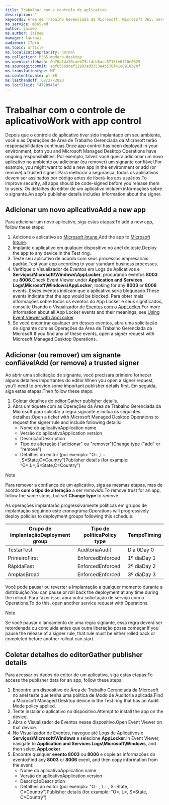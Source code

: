 ```yaml
---
title: Trabalhar com o controle de aplicativo
description: ''
keywords: Área de Trabalho Gerenciada da Microsoft, Microsoft 365, serviço, documentação
ms.service: m365-md
author: jaimeo
ms.author: jaimeo
manager: laurawi
audience: ITpro
ms.topic: article
ms.localizationpriority: normal
ms.collection: M365-modern-desktop
ms.openlocfilehash: 0b76a14a30caeb75cfdcb8acc5715fe6710e0625
ms.sourcegitcommit: abf63669daf12993ad3353e4b578f41c8910b20f
ms.translationtype: MT
ms.contentlocale: pt-BR
ms.lasthandoff: 08/27/2020
ms.locfileid: "47289454"
---
```

# <a name="work-with-app-control"></a><span data-ttu-id="8d77f-103">Trabalhar com o controle de aplicativo</span><span class="sxs-lookup"><span data-stu-id="8d77f-103">Work with app control</span></span>

<span data-ttu-id="8d77f-104">Depois que o controle de aplicativo tiver sido implantado em seu ambiente, você e as Operações de Área de Trabalho Gerenciada da Microsoft terão responsabilidades contínuas.</span><span class="sxs-lookup"><span data-stu-id="8d77f-104">Once app control has been deployed in your environment, both you and Microsoft Managed Desktop Operations have ongoing responsibilities.</span></span> <span data-ttu-id="8d77f-105">Por exemplo, talvez você queira adicionar um novo aplicativo no ambiente ou adicionar (ou remover) um signante confiável.</span><span class="sxs-lookup"><span data-stu-id="8d77f-105">For example, you might want to add a new app in the environment or add (or remove) a trusted signer.</span></span> <span data-ttu-id="8d77f-106">Para melhorar a segurança, todos os aplicativos devem ser assinados por código antes de liberá-los aos usuários.</span><span class="sxs-lookup"><span data-stu-id="8d77f-106">To improve security, all apps should be code-signed before you release them to users.</span></span> <span data-ttu-id="8d77f-107">Os detalhes do editor de um aplicativo incluem informações sobre o signante.</span><span class="sxs-lookup"><span data-stu-id="8d77f-107">An app's publisher details includes information about the signer.</span></span>


## <a name="add-a-new-app"></a><span data-ttu-id="8d77f-108">Adicionar um novo aplicativo</span><span class="sxs-lookup"><span data-stu-id="8d77f-108">Add a new app</span></span>

<span data-ttu-id="8d77f-109">Para adicionar um novo aplicativo, siga estas etapas:</span><span class="sxs-lookup"><span data-stu-id="8d77f-109">To add a new app, follow these steps:</span></span>

1. <span data-ttu-id="8d77f-110">Adicione o aplicativo ao [Microsoft Intune.](https://docs.microsoft.com/mem/intune/apps/apps-win32-app-management)</span><span class="sxs-lookup"><span data-stu-id="8d77f-110">Add the app to [Microsoft Intune](https://docs.microsoft.com/mem/intune/apps/apps-win32-app-management).</span></span>
2. <span data-ttu-id="8d77f-111">Implante o aplicativo em qualquer dispositivo no anel de teste.</span><span class="sxs-lookup"><span data-stu-id="8d77f-111">Deploy the app to any device in the Test ring.</span></span> 
3. <span data-ttu-id="8d77f-112">Teste seu aplicativo de acordo com seus processos empresariais padrão.</span><span class="sxs-lookup"><span data-stu-id="8d77f-112">Test your app according to your standard business processes.</span></span> 
4. <span data-ttu-id="8d77f-113">Verifique o Visualizador de Eventos em Logs de Aplicativos e **Serviços\Microsoft\Windows\AppLocker**, procurando eventos **8003** ou **8006.**</span><span class="sxs-lookup"><span data-stu-id="8d77f-113">Check Event Viewer under **Application and Services Logs\Microsoft\Windows\AppLocker**, looking for any **8003** or **8006** events.</span></span> <span data-ttu-id="8d77f-114">Esses eventos indicam que o aplicativo seria bloqueado.</span><span class="sxs-lookup"><span data-stu-id="8d77f-114">These events indicate that the app would be blocked.</span></span> <span data-ttu-id="8d77f-115">Para obter mais informações sobre todos os eventos do App Locker e seus significados, consulte Usando o Visualizador de [Eventos com o AppLocker.](https://docs.microsoft.com/windows/security/threat-protection/windows-defender-application-control/applocker/using-event-viewer-with-applocker)</span><span class="sxs-lookup"><span data-stu-id="8d77f-115">For more information about all App Locker events and their meanings, see [Using Event Viewer with AppLocker](https://docs.microsoft.com/windows/security/threat-protection/windows-defender-application-control/applocker/using-event-viewer-with-applocker).</span></span>
5. <span data-ttu-id="8d77f-116">Se você encontrar qualquer um desses eventos, abra uma solicitação de signante com as Operações da Área de Trabalho Gerenciada da Microsoft.</span><span class="sxs-lookup"><span data-stu-id="8d77f-116">If you find any of these events, open a signer request with Microsoft Managed Desktop Operations.</span></span>

## <a name="add-or-remove-a-trusted-signer"></a><span data-ttu-id="8d77f-117">Adicionar (ou remover) um signante confiável</span><span class="sxs-lookup"><span data-stu-id="8d77f-117">Add (or remove) a trusted signer</span></span>

<span data-ttu-id="8d77f-118">Ao abrir uma solicitação de signante, você precisará primeiro fornecer alguns detalhes importantes do editor.</span><span class="sxs-lookup"><span data-stu-id="8d77f-118">When you open a signer request, you'll need to provide some important publisher details first.</span></span> <span data-ttu-id="8d77f-119">Em seguida, siga estas etapas:</span><span class="sxs-lookup"><span data-stu-id="8d77f-119">Then follow these steps:</span></span>

1. <span data-ttu-id="8d77f-120">[Coletar detalhes do editor.](#gather-publisher-details)</span><span class="sxs-lookup"><span data-stu-id="8d77f-120">[Gather publisher details](#gather-publisher-details).</span></span>
2. <span data-ttu-id="8d77f-121">Abra um tíquete com as Operações da Área de Trabalho Gerenciada da Microsoft para solicitar a regra signante e inclua os seguintes detalhes:</span><span class="sxs-lookup"><span data-stu-id="8d77f-121">Open a ticket with Microsoft Managed Desktop Operations to request the signer rule and include following details:</span></span>  
    - <span data-ttu-id="8d77f-122">Nome do aplicativo</span><span class="sxs-lookup"><span data-stu-id="8d77f-122">Application name</span></span> 
    - <span data-ttu-id="8d77f-123">Versão do aplicativo</span><span class="sxs-lookup"><span data-stu-id="8d77f-123">Application version</span></span> 
    - <span data-ttu-id="8d77f-124">Descrição</span><span class="sxs-lookup"><span data-stu-id="8d77f-124">Description</span></span> 
    - <span data-ttu-id="8d77f-125">Tipo de alteração ("adicionar" ou "remover")</span><span class="sxs-lookup"><span data-stu-id="8d77f-125">Change type ("add" or "remove")</span></span>  
    - <span data-ttu-id="8d77f-126">Detalhes do editor (por exemplo: "O= <publisher name> ,L= <location> ,S=State,C=Country")</span><span class="sxs-lookup"><span data-stu-id="8d77f-126">Publisher details (for example: “O=<publisher name>,L=<location>,S=State,C=Country”)</span></span> 

> [!NOTE]
> <span data-ttu-id="8d77f-127">Para remover a confiança de um aplicativo, siga as mesmas etapas, mas de acordo **com o tipo de alteração** a ser *removido.*</span><span class="sxs-lookup"><span data-stu-id="8d77f-127">To remove trust for an app, follow the same steps, but set **Change type** to *remove*.</span></span>

<span data-ttu-id="8d77f-128">As operações implantarão progressivamente políticas em grupos de implantação seguindo este cronograma:</span><span class="sxs-lookup"><span data-stu-id="8d77f-128">Operations will progressively deploy policies to deployment groups following this schedule:</span></span>


|<span data-ttu-id="8d77f-129">Grupo de implantação</span><span class="sxs-lookup"><span data-stu-id="8d77f-129">Deployment group</span></span>  |<span data-ttu-id="8d77f-130">Tipo de política</span><span class="sxs-lookup"><span data-stu-id="8d77f-130">Policy type</span></span>  |<span data-ttu-id="8d77f-131">Tempo</span><span class="sxs-lookup"><span data-stu-id="8d77f-131">Timing</span></span>  |
|---------|---------|---------|
|<span data-ttu-id="8d77f-132">Testar</span><span class="sxs-lookup"><span data-stu-id="8d77f-132">Test</span></span>     |  <span data-ttu-id="8d77f-133">Auditoria</span><span class="sxs-lookup"><span data-stu-id="8d77f-133">Audit</span></span>       |  <span data-ttu-id="8d77f-134">Dia 0</span><span class="sxs-lookup"><span data-stu-id="8d77f-134">Day 0</span></span>       |
|<span data-ttu-id="8d77f-135">Primeiro</span><span class="sxs-lookup"><span data-stu-id="8d77f-135">First</span></span>     | <span data-ttu-id="8d77f-136">Enforced</span><span class="sxs-lookup"><span data-stu-id="8d77f-136">Enforced</span></span>        | <span data-ttu-id="8d77f-137">1º dia</span><span class="sxs-lookup"><span data-stu-id="8d77f-137">Day 1</span></span>        |
|<span data-ttu-id="8d77f-138">Rápida</span><span class="sxs-lookup"><span data-stu-id="8d77f-138">Fast</span></span>     | <span data-ttu-id="8d77f-139">Enforced</span><span class="sxs-lookup"><span data-stu-id="8d77f-139">Enforced</span></span>        |  <span data-ttu-id="8d77f-140">2º dia</span><span class="sxs-lookup"><span data-stu-id="8d77f-140">Day 2</span></span>       |
|<span data-ttu-id="8d77f-141">Amplas</span><span class="sxs-lookup"><span data-stu-id="8d77f-141">Broad</span></span>     | <span data-ttu-id="8d77f-142">Enforced</span><span class="sxs-lookup"><span data-stu-id="8d77f-142">Enforced</span></span>        |  <span data-ttu-id="8d77f-143">3º dia</span><span class="sxs-lookup"><span data-stu-id="8d77f-143">Day 3</span></span>       |


<span data-ttu-id="8d77f-144">Você pode pausar ou reverter a implantação a qualquer momento durante a distribuição.</span><span class="sxs-lookup"><span data-stu-id="8d77f-144">You can pause or roll back the deployment at any time during the rollout.</span></span> <span data-ttu-id="8d77f-145">Para fazer isso, abra outra solicitação de serviço com o Operations.</span><span class="sxs-lookup"><span data-stu-id="8d77f-145">To do this, open another service request with Operations.</span></span>

> [!NOTE]
> <span data-ttu-id="8d77f-146">Se você pausar o lançamento de uma regra signante, essa regra deverá ser retordenada ou concluída antes que outra liberação possa começar.</span><span class="sxs-lookup"><span data-stu-id="8d77f-146">If you pause the release of a signer rule, that rule must be either rolled back or completed before another rollout can start.</span></span>

## <a name="gather-publisher-details"></a><span data-ttu-id="8d77f-147">Coletar detalhes do editor</span><span class="sxs-lookup"><span data-stu-id="8d77f-147">Gather publisher details</span></span>

<span data-ttu-id="8d77f-148">Para acessar os dados do editor de um aplicativo, siga estas etapas:</span><span class="sxs-lookup"><span data-stu-id="8d77f-148">To access the publisher data for an app, follow these steps:</span></span>

1. <span data-ttu-id="8d77f-149">Encontre um dispositivo de Área de Trabalho Gerenciada da Microsoft no anel teste que tenha uma política de Modo de Auditoria aplicada.</span><span class="sxs-lookup"><span data-stu-id="8d77f-149">Find a Microsoft Managed Desktop device in the Test ring that has an Audit Mode policy applied.</span></span> 
2. <span data-ttu-id="8d77f-150">Tente instalar o aplicativo no dispositivo.</span><span class="sxs-lookup"><span data-stu-id="8d77f-150">Attempt to install the app on the device.</span></span>
3. <span data-ttu-id="8d77f-151">Abra o Visualizador de Eventos nesse dispositivo.</span><span class="sxs-lookup"><span data-stu-id="8d77f-151">Open Event Viewer on that device.</span></span> 
4. <span data-ttu-id="8d77f-152">No Visualizador de Eventos, navegue até Logs de Aplicativos e **Serviços\Microsoft\Windows** e selecione **AppLocker**.</span><span class="sxs-lookup"><span data-stu-id="8d77f-152">In Event Viewer, navigate to **Application and Services Logs\Microsoft\Windows**, and then select **AppLocker**.</span></span> 
5. <span data-ttu-id="8d77f-153">Encontre qualquer **evento 8003** ou **8006** e copie as informações do evento:</span><span class="sxs-lookup"><span data-stu-id="8d77f-153">Find any **8003** or **8006** event, and then copy information from the event:</span></span> 
    - <span data-ttu-id="8d77f-154">Nome do aplicativo</span><span class="sxs-lookup"><span data-stu-id="8d77f-154">Application name</span></span> 
    - <span data-ttu-id="8d77f-155">Versão do aplicativo</span><span class="sxs-lookup"><span data-stu-id="8d77f-155">Application version</span></span> 
    - <span data-ttu-id="8d77f-156">Descrição</span><span class="sxs-lookup"><span data-stu-id="8d77f-156">Description</span></span> 
    - <span data-ttu-id="8d77f-157">Detalhes do editor (por exemplo: "O= <publisher name> , L= <location> , S=State, C=Country")</span><span class="sxs-lookup"><span data-stu-id="8d77f-157">Publisher details (for example: “O=<publisher name>, L=<location>, S=State, C=Country”)</span></span> 
